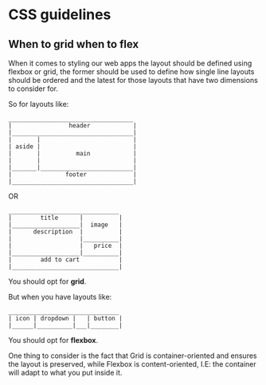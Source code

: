 # CSS guidelines

## When to grid when to flex

When it comes to styling our web apps the layout should be defined using flexbox or grid, the former should be used to define how single line layouts should be ordered and the latest for those layouts that have two dimensions to consider for.

So for layouts like:

```
___________________________________
|                header            |
|__________________________________|
|       |                          |
| aside |                          |
|       |          main            |
|       |                          |
|_______|__________________________|
|               footer             |
|__________________________________|
```

OR

```
_______________________________
|        title      |          |
|___________________|  image   |
|      description  |          |
|                   |__________|
|                   |   price  |
|___________________|__________|
|        add to cart           |
|______________________________|
```

You should opt for **grid**.

But when you have layouts like:

```
_______________________________
| icon | dropdown |   | button |
|______|__________|___|________|
```

You should opt for **flexbox**.

One thing to consider is the fact that Grid is container-oriented and ensures the layout is preserved, while Flexbox is content-oriented, I.E: the container will adapt to what you put inside it.
